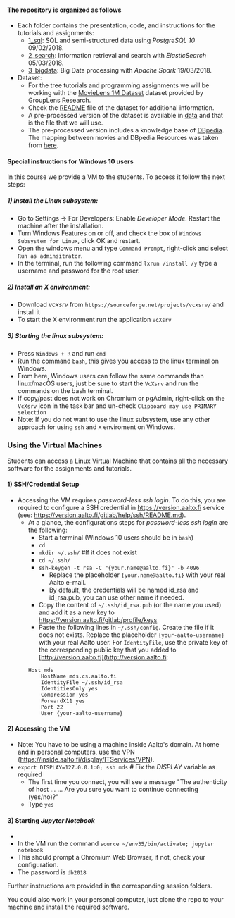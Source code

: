 #### The repository is organized as follows
- Each folder contains the presentation, code, and instructions for the tutorials and assignments:
    - [1_sql](./1_sql): SQL and semi-structured data using *PostgreSQL 10* 09/02/2018.
    - [2_search](./2_search): Information retrieval and search with *ElasticSearch* 05/03/2018.
    - [3_bigdata](./3_bigdata): Big Data processing with *Apache Spark* 19/03/2018.
- Dataset:
    - For the tree tutorials and programming assignments we will be working with the [MovieLens 1M Dataset](http://grouplens.org/datasets/movielens/1m/) dataset provided by GroupLens Research.
    - Check the [README](http://files.grouplens.org/datasets/movielens/ml-1m-README.txt) file of the dataset for additional information.
    - A pre-processed version of the dataset is available in [data](./data) and that is the file that we will use.
    - The pre-processed version includes a knowledge base of [DBpedia](https://dbpedia.org). The mapping between movies and DBpedia Resources was taken from [here](https://github.com/sisinflab/LODrecsys-datasets/tree/master/Movielens1M).

#### Special instructions for **Windows 10** users
In this course we provide a VM to the students. To access it follow the next steps: 
##### 1) Install the Linux subsystem:
- Go to Settings -> For Developers: Enable *Developer Mode*. Restart the machine after the installation.
- Turn Windows Features on or off, and check the box of `Windows Subsystem for Linux`, click OK and restart.
- Open the windows menu and type `Command Prompt`, right-click and select `Run as adminsitrator`.
- In the terminal, run the following command `lxrun /install /y` type a username and password for the root user.
##### 2) Install an X environment:
- Download *vcxsrv* from `https://sourceforge.net/projects/vcxsrv/` and install it
- To start the X environment run the application `VcXsrv`
##### 3) Starting the linux subsystem:
- Press `Windows + R` and run `cmd`
- Run the command `bash`, this gives you access to the linux terminal on Windows.        
- From here, Windows users can follow the same commands than linux/macOS users, 
just be sure to start the `VcXsrv` and run the commands on the bash terminal.
- If copy/past does not work on Chromium or pgAdmin, right-click on the `VcXsrv` icon in the task bar and un-check `Clipboard may use PRIMARY selection`
- Note: If you do not want to use the linux subsystem, use any other approach for using `ssh` and `X` enviroment on Windows.

### Using the Virtual Machines </h4>
Students can access a Linux Virtual Machine that contains all the necessary software for the assignments and tutorials.
#### 1) SSH/Credential Setup 
- Accessing the VM requires *password-less ssh login*. To do this, you are required to configure a SSH credential in https://version.aalto.fi service (see: https://version.aalto.fi/gitlab/help/ssh/README.md).
    - At a glance, the configurations steps for *password-less ssh login* are the following:
        - Start a terminal (Windows 10 users should be in `bash`)
        - `cd`
        - `mkdir ~/.ssh/` #If it does not exist
        - `cd ~/.ssh/`
        - `ssh-keygen -t rsa -C "{your.name@aalto.fi}" -b 4096` 
            - Replace the placeholder `{your.name@aalto.fi}` with your real Aalto e-mail.
            - By default, the credentials will be named id_rsa and id_rsa.pub, you can use other name if needed.
        - Copy the content of `~/.ssh/id_rsa.pub` (or the name you used) and add it as a new key to https://version.aalto.fi/gitlab/profile/keys
        - Paste the following lines in `~/.ssh/config`. Create the file if it does not exists. 
        Replace the placeholder `{your-aalto-username}` with your real Aalto user.
	For `IdentityFile`, use the private key of the corresponding public key that you added to [http://version.aalto.fi](http://version.aalto.fi:
        ``` 
        Host mds
            HostName mds.cs.aalto.fi
            IdentityFile ~/.ssh/id_rsa
            IdentitiesOnly yes
            Compression yes
            ForwardX11 yes
            Port 22
            User {your-aalto-username}
        ```

#### 2) Accessing the VM 
- Note: You have to be using a machine inside Aalto's domain. At home and in personal computers, use the VPN (https://inside.aalto.fi/display/ITServices/VPN).
- `export DISPLAY=127.0.0.1:0; ssh mds` # Fix the *DISPLAY* variable as required
    - The first time you connect, you will see a message "The authenticity of host ... ... Are you sure you want to continue connecting (yes/no)?"
    - Type `yes`

#### 3) Starting *Jupyter Notebook*
- 
- In the VM run the command `source ~/env35/bin/activate; jupyter notebook`
- This should prompt a Chromium Web Browser, if not, check your configuration. 
- The password is `db2018`

Further instructions are provided in the corresponding session folders.

You could also work in your personal computer, just clone the repo to your machine and install the required software.